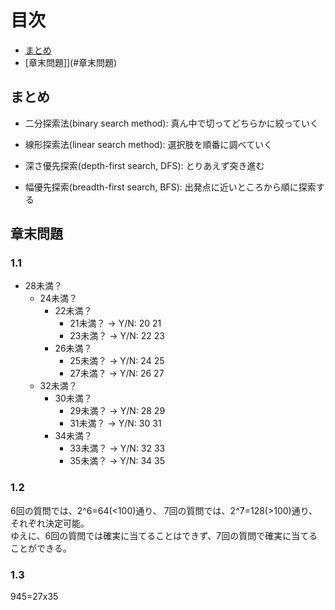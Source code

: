 # 目次

- [まとめ](#まとめ)
- [章末問題]](#章末問題)

## まとめ
* 二分探索法(binary search method): 真ん中で切ってどちらかに絞っていく
* 線形探索法(linear search method): 選択肢を順番に調べていく

* 深さ優先探索(depth-first search, DFS): とりあえず突き進む
* 幅優先探索(breadth-first search, BFS): 出発点に近いところから順に探索する

## 章末問題
### 1.1
* 28未満？
    * 24未満？
        * 22未満？
            * 21未満？ -> Y/N: 20 21
            * 23未満？ -> Y/N: 22 23
        * 26未満？
            * 25未満？ -> Y/N: 24 25
            * 27未満？ -> Y/N: 26 27
    * 32未満？
        * 30未満？
            * 29未満？ -> Y/N: 28 29
            * 31未満？ -> Y/N: 30 31
        * 34未満？
            * 33未満？ -> Y/N: 32 33
            * 35未満？ -> Y/N: 34 35

### 1.2
6回の質問では、2^6=64(<100)通り、
7回の質問では、2^7=128(>100)通り、
それぞれ決定可能。  
ゆえに、6回の質問では確実に当てることはできず、7回の質問で確実に当てることができる。

### 1.3
945=27x35